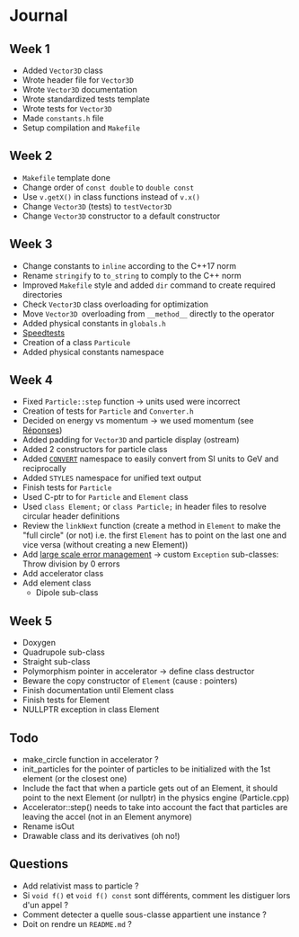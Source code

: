 # Journal

## Week 1

- Added `Vector3D` class
- Wrote header file for `Vector3D`
- Wrote `Vector3D` documentation
- Wrote standardized tests template
- Wrote tests for `Vector3D`
- Made `constants.h` file
- Setup compilation and `Makefile`

## Week 2

- `Makefile` template done
- Change order of `const double` to `double const`
- Use `v.getX()` in class functions instead of `v.x()`
- Change `Vector3D` (tests) to `testVector3D`
- Change `Vector3D` constructor to a default constructor

## Week 3

- Change constants to `inline` according to the C++17 norm
- Rename `stringify` to `to_string` to comply to the C++ norm
- Improved `Makefile` style and added `dir` command to create required directories
- Check `Vector3D` class overloading for optimization
- Move `Vector3D `overloading from `__method__` directly to the operator
- Added physical constants in `globals.h`
- [Speedtests](#speedtests)
- Creation of a class `Particule`
- Added physical constants namespace

## Week 4

- Fixed `Particle::step` function -> units used were incorrect
- Creation of tests for `Particle` and `Converter.h`
- Decided on energy vs momentum -> we used momentum (see [Réponses](#semaine-3))
- Added padding for `Vector3D` and particle display (ostream)
- Added 2 constructors for particle class
- Added [`CONVERT`](#convert.h) namespace to easily convert from SI units to GeV and reciprocally
- Added `STYLES` namespace for unified text output
- Finish tests for `Particle`
- Used C-ptr to for `Particle` and `Element` class
- Used `class Element;` or `class Particle;` in header files to resolve circular header definitions
- Review the `linkNext` function (create a method in `Element` to make the "full circle" (or not) i.e. the first `Element` has to point on the last one and vice versa (without creating a new Element))
- Add [large scale error management](#exceptions.h) -> custom `Exception` sub-classes: Throw division by 0 errors
- Add accelerator class
- Add element class
	- Dipole sub-class

## Week 5

- Doxygen
- Quadrupole sub-class
- Straight sub-class
- Polymorphism pointer in accelerator -> define class destructor
- Beware the copy constructor of `Element` (cause : pointers)
- Finish documentation until Element class
- Finish tests for Element
- NULLPTR exception in class Element

## Todo

- make_circle function in accelerator ?
- init_particles for the pointer of particles to be initialized with the 1st element (or the closest one)
- Include the fact that when a particle gets out of an Element, it should point to the next Element (or nullptr) in the physics engine (Particle.cpp)
- Accelerator::step() needs to take into account the fact that particles are leaving the accel (not in an Element anymore)
- Rename isOut
- Drawable class and its derivatives (oh no!)

## Questions

- Add relativist mass to particle ?
- Si `void f()` et `void f() const` sont différents, comment les distiguer lors d'un appel ?
- Comment detecter a quelle sous-classe appartient une instance ?
- Doit on rendre un `README.md` ?
